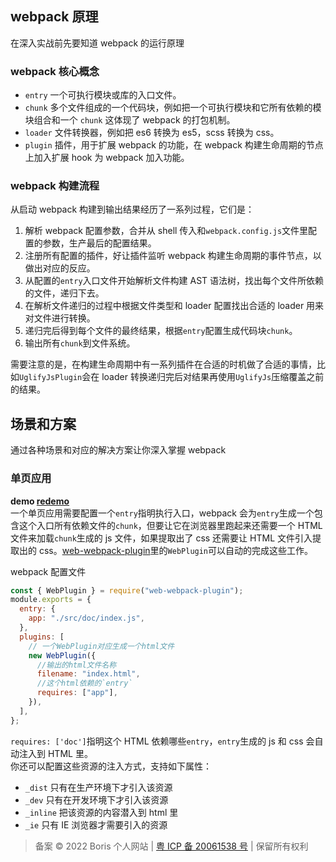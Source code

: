 ## webpack 原理

在深入实战前先要知道 webpack 的运行原理

### webpack 核心概念

- `entry` 一个可执行模块或库的入口文件。
- `chunk` 多个文件组成的一个代码块，例如把一个可执行模块和它所有依赖的模块组合和一个 `chunk` 这体现了 webpack 的打包机制。
- `loader` 文件转换器，例如把 es6 转换为 es5，scss 转换为 css。
- `plugin` 插件，用于扩展 webpack 的功能，在 webpack 构建生命周期的节点上加入扩展 hook 为 webpack 加入功能。

### webpack 构建流程

从启动 webpack 构建到输出结果经历了一系列过程，它们是：

1.  解析 webpack 配置参数，合并从 shell 传入和`webpack.config.js`文件里配置的参数，生产最后的配置结果。
2.  注册所有配置的插件，好让插件监听 webpack 构建生命周期的事件节点，以做出对应的反应。
3.  从配置的`entry`入口文件开始解析文件构建 AST 语法树，找出每个文件所依赖的文件，递归下去。
4.  在解析文件递归的过程中根据文件类型和 loader 配置找出合适的 loader 用来对文件进行转换。
5.  递归完后得到每个文件的最终结果，根据`entry`配置生成代码块`chunk`。
6.  输出所有`chunk`到文件系统。

需要注意的是，在构建生命周期中有一系列插件在合适的时机做了合适的事情，比如`UglifyJsPlugin`会在 loader 转换递归完后对结果再使用`UglifyJs`压缩覆盖之前的结果。

## 场景和方案

通过各种场景和对应的解决方案让你深入掌握 webpack

### 单页应用

**demo [redemo](https://github.com/gwuhaolin/redemo)**  
一个单页应用需要配置一个`entry`指明执行入口，webpack 会为`entry`生成一个包含这个入口所有依赖文件的`chunk`，但要让它在浏览器里跑起来还需要一个 HTML 文件来加载`chunk`生成的 js 文件，如果提取出了 css 还需要让 HTML 文件引入提取出的 css。[web-webpack-plugin](https://github.com/gwuhaolin/web-webpack-plugin)里的`WebPlugin`可以自动的完成这些工作。

webpack 配置文件

```js
const { WebPlugin } = require("web-webpack-plugin");
module.exports = {
  entry: {
    app: "./src/doc/index.js",
  },
  plugins: [
    // 一个WebPlugin对应生成一个html文件
    new WebPlugin({
      //输出的html文件名称
      filename: "index.html",
      //这个html依赖的`entry`
      requires: ["app"],
    }),
  ],
};
```

`requires: ['doc']`指明这个 HTML 依赖哪些`entry`，`entry`生成的 js 和 css 会自动注入到 HTML 里。  
你还可以配置这些资源的注入方式，支持如下属性：

- `_dist` 只有在生产环境下才引入该资源
- `_dev` 只有在开发环境下才引入该资源
- `_inline` 把该资源的内容潜入到 html 里
- `_ie` 只有 IE 浏览器才需要引入的资源

> 备案 © 2022 Boris 个人网站 | [粤 ICP 备 20061538 号](https://beian.miit.gov.cn) | 保留所有权利

